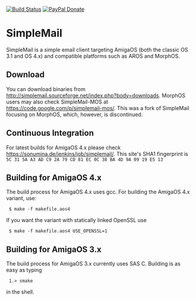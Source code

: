 [![Build Status](https://travis-ci.org/sba1/simplemail.svg?branch=master)](https://travis-ci.org/sba1/simplemail)
[![PayPal Donate](https://img.shields.io/badge/paypal-donate-yellow.svg?style=flat)](https://www.paypal.com/cgi-bin/webscr?cmd=_s-xclick&hosted_button_id=SBN2L9L3NYLMU)

SimpleMail
==========

SimpleMail is a simple email client targeting AmigaOS (both the classic OS 3.1 and OS 4.x)
and compatible platforms such as AROS and MorphOS.

Download
--------

You can download binaries from http://simplemail.sourceforge.net/index.php?body=downloads.
MorphOS users may also check SimpleMail-MOS at https://code.google.com/p/simplemail-mos/.
This was a fork of SimpleMail focusing on MorphOS, which, however, is discontinued.

Continuous Integration
----------------------

For latest builds for AmigaOS 4.x please check https://sonumina.de/jenkins/job/simplemail/.
This site's SHA1 fingerprint is ```5C 31 5A A3 AD C9 2A 79 CD 81 EC 0C 38 BA 4D 9A
09 19 E5 13```


Building for AmigaOS 4.x
------------------------

The build process for AmigaOS 4.x uses gcc. For building the AmigaOS 4.x variant, use:

```
 $ make -f makefile.aos4
```

If you want the variant with statically linked OpenSSL use

```
 $ make -f makefile.aos4 USE_OPENSSL=1
```


Building for AmigaOS 3.x
------------------------

The build process for AmigaOS 3.x currently uses SAS C. Building is as easy as typing

```
 1.> smake
```

in the shell.

